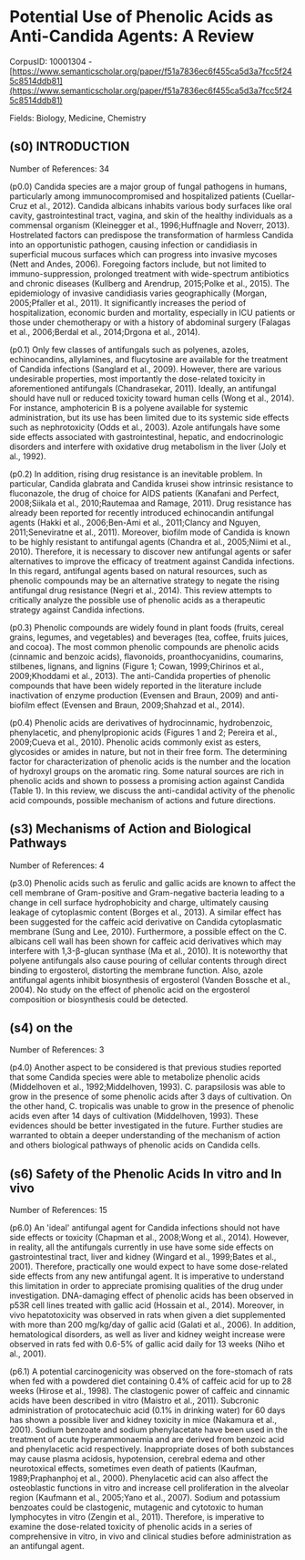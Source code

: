 # Potential Use of Phenolic Acids as Anti-Candida Agents: A Review

CorpusID: 10001304 - [https://www.semanticscholar.org/paper/f51a7836ec6f455ca5d3a7fcc5f245c8514ddb81](https://www.semanticscholar.org/paper/f51a7836ec6f455ca5d3a7fcc5f245c8514ddb81)

Fields: Biology, Medicine, Chemistry

## (s0) INTRODUCTION
Number of References: 34

(p0.0) Candida species are a major group of fungal pathogens in humans, particularly among immunocompromised and hospitalized patients (Cuellar-Cruz et al., 2012). Candida albicans inhabits various body surfaces like oral cavity, gastrointestinal tract, vagina, and skin of the healthy individuals as a commensal organism (Kleinegger et al., 1996;Huffnagle and Noverr, 2013). Hostrelated factors can predispose the transformation of harmless Candida into an opportunistic pathogen, causing infection or candidiasis in superficial mucous surfaces which can progress into invasive mycoses (Nett and Andes, 2006). Foregoing factors include, but not limited to immuno-suppression, prolonged treatment with wide-spectrum antibiotics and chronic diseases (Kullberg and Arendrup, 2015;Polke et al., 2015). The epidemiology of invasive candidiasis varies geographically (Morgan, 2005;Pfaller et al., 2011). It significantly increases the period of hospitalization, economic burden and mortality, especially in ICU patients or those under chemotherapy or with a history of abdominal surgery (Falagas et al., 2006;Berdal et al., 2014;Drgona et al., 2014).

(p0.1) Only few classes of antifungals such as polyenes, azoles, echinocandins, allylamines, and flucytosine are available for the treatment of Candida infections (Sanglard et al., 2009). However, there are various undesirable properties, most importantly the dose-related toxicity in aforementioned antifungals (Chandrasekar, 2011). Ideally, an antifungal should have null or reduced toxicity toward human cells (Wong et al., 2014). For instance, amphotericin B is a polyene available for systemic administration, but its use has been limited due to its systemic side effects such as nephrotoxicity (Odds et al., 2003). Azole antifungals have some side effects associated with gastrointestinal, hepatic, and endocrinologic disorders and interfere with oxidative drug metabolism in the liver (Joly et al., 1992).

(p0.2) In addition, rising drug resistance is an inevitable problem. In particular, Candida glabrata and Candida krusei show intrinsic resistance to fluconazole, the drug of choice for AIDS patients (Kanafani and Perfect, 2008;Siikala et al., 2010;Rautemaa and Ramage, 2011). Drug resistance has already been reported for recently introduced echinocandin antifungal agents (Hakki et al., 2006;Ben-Ami et al., 2011;Clancy and Nguyen, 2011;Seneviratne et al., 2011). Moreover, biofilm mode of Candida is known to be highly resistant to antifungal agents (Chandra et al., 2005;Niimi et al., 2010). Therefore, it is necessary to discover new antifungal agents or safer alternatives to improve the efficacy of treatment against Candida infections. In this regard, antifungal agents based on natural resources, such as phenolic compounds may be an alternative strategy to negate the rising antifungal drug resistance (Negri et al., 2014). This review attempts to critically analyze the possible use of phenolic acids as a therapeutic strategy against Candida infections.

(p0.3) Phenolic compounds are widely found in plant foods (fruits, cereal grains, legumes, and vegetables) and beverages (tea, coffee, fruits juices, and cocoa). The most common phenolic compounds are phenolic acids (cinnamic and benzoic acids), flavonoids, proanthocyanidins, coumarins, stilbenes, lignans, and lignins (Figure 1; Cowan, 1999;Chirinos et al., 2009;Khoddami et al., 2013). The anti-Candida properties of phenolic compounds that have been widely reported in the literature include inactivation of enzyme production (Evensen and Braun, 2009) and anti-biofilm effect (Evensen and Braun, 2009;Shahzad et al., 2014).

(p0.4) Phenolic acids are derivatives of hydrocinnamic, hydrobenzoic, phenylacetic, and phenylpropionic acids (Figures 1 and 2; Pereira et al., 2009;Cueva et al., 2010). Phenolic acids commonly exist as esters, glycosides or amides in nature, but not in their free form. The determining factor for characterization of phenolic acids is the number and the location of hydroxyl groups on the aromatic ring. Some natural sources are rich in phenolic acids and shown to possess a promising action against Candida (Table 1). In this review, we discuss the anti-candidal activity of the phenolic acid compounds, possible mechanism of actions and future directions.
## (s3) Mechanisms of Action and Biological Pathways
Number of References: 4

(p3.0) Phenolic acids such as ferulic and gallic acids are known to affect the cell membrane of Gram-positive and Gram-negative bacteria leading to a change in cell surface hydrophobicity and charge, ultimately causing leakage of cytoplasmic content (Borges et al., 2013). A similar effect has been suggested for the caffeic acid derivative on Candida cytoplasmatic membrane (Sung and Lee, 2010). Furthermore, a possible effect on the C. albicans cell wall has been shown for caffeic acid derivatives which may interfere with 1,3-β-glucan synthase (Ma et al., 2010). It is noteworthy that polyene antifungals also cause pouring of cellular contents through direct binding to ergosterol, distorting the membrane function. Also, azole antifungal agents inhibit biosynthesis of ergosterol (Vanden Bossche et al., 2004). No study on the effect of phenolic acid on the ergosterol composition or biosynthesis could be detected.
## (s4) on the
Number of References: 3

(p4.0) Another aspect to be considered is that previous studies reported that some Candida species were able to metabolize phenolic acids (Middelhoven et al., 1992;Middelhoven, 1993). C. parapsilosis was able to grow in the presence of some phenolic acids after 3 days of cultivation. On the other hand, C. tropicalis was unable to grow in the presence of phenolic acids even after 14 days of cultivation (Middelhoven, 1993). These evidences should be better investigated in the future. Further studies are warranted to obtain a deeper understanding of the mechanism of action and others biological pathways of phenolic acids on Candida cells.
## (s6) Safety of the Phenolic Acids In vitro and In vivo
Number of References: 15

(p6.0) An 'ideal' antifungal agent for Candida infections should not have side effects or toxicity (Chapman et al., 2008;Wong et al., 2014). However, in reality, all the antifungals currently in use have some side effects on gastrointestinal tract, liver and kidney (Wingard et al., 1999;Bates et al., 2001). Therefore, practically one would expect to have some dose-related side effects from any new antifungal agent. It is imperative to understand this limitation in order to appreciate promising qualities of the drug under investigation. DNA-damaging effect of phenolic acids has been observed in p53R cell lines treated with gallic acid (Hossain et al., 2014). Moreover, in vivo hepatotoxicity was observed in rats when given a diet supplemented with more than 200 mg/kg/day of gallic acid (Galati et al., 2006). In addition, hematological disorders, as well as liver and kidney weight increase were observed in rats fed with 0.6-5% of gallic acid daily for 13 weeks (Niho et al., 2001).

(p6.1) A potential carcinogenicity was observed on the fore-stomach of rats when fed with a powdered diet containing 0.4% of caffeic acid for up to 28 weeks (Hirose et al., 1998). The clastogenic power of caffeic and cinnamic acids have been described in vitro (Maistro et al., 2011). Subcronic administration of protocatechuic acid (0.1% in drinking water) for 60 days has shown a possible liver and kidney toxicity in mice (Nakamura et al., 2001). Sodium benzoate and sodium phenylacetate have been used in the treatment of acute hyperammonaemia and are derived from benzoic acid and phenylacetic acid respectively. Inappropriate doses of both substances may cause plasma acidosis, hypotension, cerebral edema and other neurotoxical effects, sometimes even death of patients (Kaufman, 1989;Praphanphoj et al., 2000). Phenylacetic acid can also affect the osteoblastic functions in vitro and increase cell proliferation in the alveolar region (Kaufmann et al., 2005;Yano et al., 2007). Sodium and potassium benzoates could be clastogenic, mutagenic and cytotoxic to human lymphocytes in vitro (Zengin et al., 2011). Therefore, is imperative to examine the dose-related toxicity of phenolic acids in a series of comprehensive in vitro, in vivo and clinical studies before administration as an antifungal agent.
